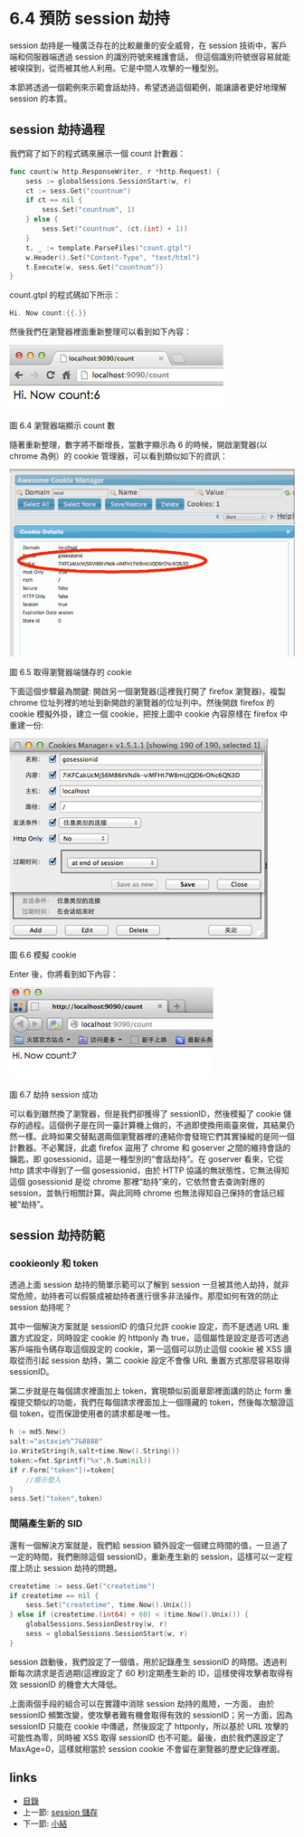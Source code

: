 # 6.4 預防 session 劫持
session 劫持是一種廣泛存在的比較嚴重的安全威脅，在 session 技術中，客戶端和伺服器端透過 session 的識別符號來維護會話， 但這個識別符號很容易就能被嗅探到，從而被其他人利用。它是中間人攻擊的一種型別。

本節將透過一個範例來示範會話劫持，希望透過這個範例，能讓讀者更好地理解 session 的本質。
## session 劫持過程
我們寫了如下的程式碼來展示一個 count 計數器：

```Go
func count(w http.ResponseWriter, r *http.Request) {
	sess := globalSessions.SessionStart(w, r)
	ct := sess.Get("countnum")
	if ct == nil {
		sess.Set("countnum", 1)
	} else {
		sess.Set("countnum", (ct.(int) + 1))
	}
	t, _ := template.ParseFiles("count.gtpl")
	w.Header().Set("Content-Type", "text/html")
	t.Execute(w, sess.Get("countnum"))
}
```

count.gtpl 的程式碼如下所示：

```Go
Hi. Now count:{{.}}
```
然後我們在瀏覽器裡面重新整理可以看到如下內容：

![](images/6.4.hijack.png)

圖 6.4 瀏覽器端顯示 count 數

隨著重新整理，數字將不斷增長，當數字顯示為 6 的時候，開啟瀏覽器(以 chrome 為例）的 cookie 管理器，可以看到類似如下的資訊：


![](images/6.4.cookie.png)

圖 6.5 取得瀏覽器端儲存的 cookie

下面這個步驟最為關鍵: 開啟另一個瀏覽器(這裡我打開了 firefox 瀏覽器)，複製 chrome 位址列裡的地址到新開啟的瀏覽器的位址列中。然後開啟 firefox 的 cookie 模擬外掛，建立一個 cookie，把按上圖中 cookie 內容原樣在 firefox 中重建一份:

![](images/6.4.setcookie.png)

圖 6.6 模擬 cookie

Enter 後，你將看到如下內容：

![](images/6.4.hijacksuccess.png)

圖 6.7 劫持 session 成功

可以看到雖然換了瀏覽器，但是我們卻獲得了 sessionID，然後模擬了 cookie 儲存的過程。這個例子是在同一臺計算機上做的，不過即使換用兩臺來做，其結果仍然一樣。此時如果交替點選兩個瀏覽器裡的連結你會發現它們其實操縱的是同一個計數器。不必驚訝，此處 firefox 盜用了 chrome 和 goserver 之間的維持會話的鑰匙，即 gosessionid，這是一種型別的“會話劫持”。在 goserver 看來，它從 http 請求中得到了一個 gosessionid，由於 HTTP 協議的無狀態性，它無法得知這個 gosessionid 是從 chrome 那裡“劫持”來的，它依然會去查詢對應的 session，並執行相關計算。與此同時 chrome 也無法得知自己保持的會話已經被“劫持”。
## session 劫持防範
### cookieonly 和 token
透過上面 session 劫持的簡單示範可以了解到 session 一旦被其他人劫持，就非常危險，劫持者可以假裝成被劫持者進行很多非法操作。那麼如何有效的防止 session 劫持呢？

其中一個解決方案就是 sessionID 的值只允許 cookie 設定，而不是透過 URL 重置方式設定，同時設定 cookie 的 httponly 為 true，這個屬性是設定是否可透過客戶端指令碼存取這個設定的 cookie，第一這個可以防止這個 cookie 被 XSS 讀取從而引起 session 劫持，第二 cookie 設定不會像 URL 重置方式那麼容易取得 sessionID。

第二步就是在每個請求裡面加上 token，實現類似前面章節裡面講的防止 form 重複提交類似的功能，我們在每個請求裡面加上一個隱藏的 token，然後每次驗證這個 token，從而保證使用者的請求都是唯一性。

```Go
h := md5.New()
salt:="astaxie%^7&8888"
io.WriteString(h,salt+time.Now().String())
token:=fmt.Sprintf("%x",h.Sum(nil))
if r.Form["token"]!=token{
	//提示登入
}
sess.Set("token",token)
```

### 間隔產生新的 SID
還有一個解決方案就是，我們給 session 額外設定一個建立時間的值，一旦過了一定的時間，我們刪除這個 sessionID，重新產生新的 session，這樣可以一定程度上防止 session 劫持的問題。

```Go
createtime := sess.Get("createtime")
if createtime == nil {
	sess.Set("createtime", time.Now().Unix())
} else if (createtime.(int64) + 60) < (time.Now().Unix()) {
	globalSessions.SessionDestroy(w, r)
	sess = globalSessions.SessionStart(w, r)
}
```
session 啟動後，我們設定了一個值，用於記錄產生 sessionID 的時間。透過判斷每次請求是否過期(這裡設定了 60 秒)定期產生新的 ID，這樣使得攻擊者取得有效 sessionID 的機會大大降低。

上面兩個手段的組合可以在實踐中消除 session 劫持的風險，一方面，	由於 sessionID 頻繁改變，使攻擊者難有機會取得有效的 sessionID；另一方面，因為 sessionID 只能在 cookie 中傳遞，然後設定了 httponly，所以基於 URL 攻擊的可能性為零，同時被 XSS 取得 sessionID 也不可能。最後，由於我們還設定了 MaxAge=0，這樣就相當於 session cookie 不會留在瀏覽器的歷史記錄裡面。


## links
   * [目錄](preface.md)
   * 上一節: [session 儲存](06.3.md)
   * 下一節: [小結](06.5.md)
